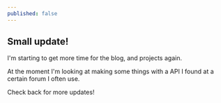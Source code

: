 ```yaml
---
published: false
---
```


## Small update!

I'm starting to get more time for the blog, and projects again.

At the moment I'm looking at making some things with a API I found at a certain forum I often use.

Check back for more updates!
